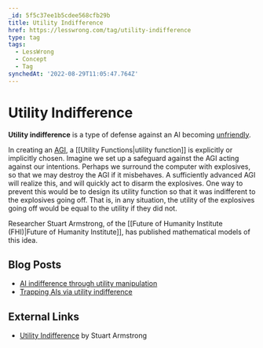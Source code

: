 ```yaml
---
_id: 5f5c37ee1b5cdee568cfb29b
title: Utility Indifference
href: https://lesswrong.com/tag/utility-indifference
type: tag
tags:
  - LessWrong
  - Concept
  - Tag
synchedAt: '2022-08-29T11:05:47.764Z'
---
```

# Utility Indifference

**Utility indifference** is a type of defense against an AI becoming [unfriendly](https://wiki.lesswrong.com/wiki/Unfriendly_AI).

In creating an [AGI](https://wiki.lesswrong.com/wiki/AGI), a [[Utility Functions|utility function]] is explicitly or implicitly chosen. Imagine we set up a safeguard against the AGI acting against our intentions. Perhaps we surround the computer with explosives, so that we may destroy the AGI if it misbehaves. A sufficiently advanced AGI will realize this, and will quickly act to disarm the explosives. One way to prevent this would be to design its utility function so that it was indifferent to the explosives going off. That is, in any situation, the utility of the explosives going off would be equal to the utility if they did not.

Researcher Stuart Armstrong, of the [[Future of Humanity Institute (FHI)|Future of Humanity Institute]], has published mathematical models of this idea.

## Blog Posts

*   [AI indifference through utility manipulation](http://lesswrong.com/lw/2nw/ai_indifference_through_utility_manipulation/)
*   [Trapping AIs via utility indifference](http://lesswrong.com/lw/ae5/trapping_ais_via_utility_indifference/)

## External Links

*   [Utility Indifference](http://www.fhi.ox.ac.uk/reports/2010-1.pdf) by Stuart Armstrong